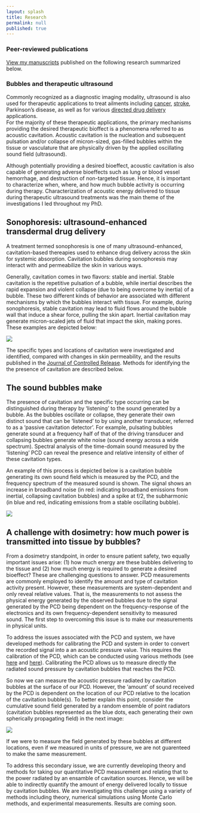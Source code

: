 ```yaml
---
layout: splash
title: Research
permalink: null
published: true
---
```

### Peer-reviewed publications ###
[View my manuscripts](https://scholar.google.com/citations?hl=en&user=yQ-Tm_oAAAAJ) published on the following research summarized below. 


### Bubbles and therapeutic ultrasound ###
Commonly recognized as a diagnostic imaging modality, ultrasound is also used for therapeutic applications to treat ailments including [cancer](http://med.uc.edu/ultrasound/research#topic5), [stroke](http://med.uc.edu/ultrasound/research#topic1), Parkinson’s disease, as well as for various [directed drug delivery](http://med.uc.edu/ultrasound/research#topic2) applications.  
For the majority of these therapeutic applications, the primary mechanisms providing the desired therapeutic bioffect is a phenomena referred to as acoustic cavitation. 
Acoustic cavitation is the nucleation and subsequent pulsation and/or collapse of micron-sized, gas-filled bubbles within the tissue or vasculature that are physically driven by the applied oscillating sound field (ultrasound). 


Although potentially providing a desired bioeffect, acoustic cavitation is also capable of generating adverse bioeffects such as lung or blood vessel hemorrhage, and destruction of non-targeted tissue. 
Hence, it is important to characterize when, where, and how much bubble activity is occurring during therapy. 
Characterization of acoustic energy delivered to tissue  during therapeutic ultrasound treatments was the main theme of the investigations I led throughout my PhD. 


## Sonophoresis: ultrasound-enhanced transdermal drug delivery ##

A treatment termed sonophoresis is one of many ultrasound-enhanced, cavitation-based thereapies used to enhance drug delivery across the skin for systemic absorption. 
Cavitation bubbles during sonophoresis may interact with and permeabilize the skin in various ways. 

Generally, cavitation comes in two flavors: stable and inertial. Stable cavitation is the repetitive pulsation of a bubble, while inertial describes the rapid expansion and violent collapse (due to being overcome by inertia) of a bubble. These two different kinds of behavior are associated with different mechanisms by which the bubbles interact with tissue. For example, during sonophoresis, stable cavitation may lead to fluid flows around the bubble wall that induce a shear force, pulling the skin apart. Inertial cavitation may generate micron-scaled jets of fluid that impact the skin, making pores. 
These examples are depicted below:

![]({{site.baseurl}}https://github.com/richkylet/richkylet.github.io/blob/master/images/skin_cavitation.jpg?raw=true)

The specific types and locations of cavitation were investigated and identified, compared with changes in skin permeability, and the results published in the [Journal of Controlled Release](http://www.sciencedirect.com/science/article/pii/S0168365914005896). Methods for identifying the the presence of cavitation are described below. 

## The sound bubbles make ##

The presence of cavitation and the specific type occurring can be distinguished during therapy by ‘listening’ to the sound generated by a bubble. 
As the bubbles oscillate or collapse, they generate their own distinct sound that can be ‘listened’ to by using another transducer, referred to as a ‘passive cavitation detector’. 
For example, pulsating bubbles generate sound at a frequency half of that of the driving transducer and collapsing bubbles generate white noise (sound energy across a wide spectrum). 
Spectral analysis of the time-domain sound measured by the ‘listening’ PCD can reveal the presence and relative intensity of either of these cavitation types. 

An example of this process is depicted below is a cavitation bubble generating its own sound field which is measured by the PCD, and the frequency spectrum of the measured sound is shown. 
The signal shows an increase in broadband noise (in red: indicating broadband emissions from inertial, collapsing cavitation bubbles) and a spike at f/2, the subharmonic (in blue and red, indicating emissions from a stable oscillating bubble). 

![]({{site.baseurl}}https://github.com/richkylet/richkylet.github.io/blob/master/images/cavitationsound.jpg?raw=true)


## A challenge with dosimetry: how much power is transmitted into tissue by bubbles? ##
From a dosimetry standpoint, in order to ensure patient safety, two equally important issues arise: (1) how much energy are these bubbles delivering to the tissue and (2) how much energy is required to generate a desired bioeffect?
These are challenging questions to answer. 
PCD measurements are commonly employed to identify the amount and type of cavitation activity present. 
However, these measurements are system-dependent and only reveal relative values. 
That is, the measurements to not assess the physical energy generated by the observed bubbles due to the signal generated by the PCD being dependent on the frequency-response of the electronics and its own frequency-dependent sensitivity to measured sound. 
The first step to overcoming this issue is to make our  measurements in physical units. 


To address the issues associated with the PCD and system, we have developed methods for calibrating the PCD and system in order to convert the recorded signal into a an acoustic pressure value. This requires the calibration of the PCD, which can be conducted using various methods (see [here](http://scitation.aip.org/content/asa/journal/jasa/138/3/10.1121/1.4929620) and [here](http://scitation.aip.org/content/asa/journal/jasa/138/5/10.1121/1.4935080)). Calibrating the PCD allows us to measure directly the radiated sound pressure by cavitation bubbles that reaches the PCD. 


So now we can measure the acoustic pressure radiated by cavitation bubbles at the surface of our PCD. However, the ‘amount’ of sound received by the PCD is dependent on the location of our PCD relative to the location of the cavitation bubble(s). To better explain this point, consider the cumulative sound field generated by a random ensemble of point radiators (cavitation bubbles represented as the blue dots, each generating their own spherically propagating field) in the next image:

![]({{site.baseurl}}https://github.com/richkylet/richkylet.github.io/blob/master/images/x.gif?raw=true)

If we were to measure the field generated by these bubbles at different locations, even if we measured in units of pressure, we are not guarenteed to make the same measurement. 

To address this secondary issue, we are currently developing theory and methods for taking our quantitative PCD measurement and relating that to the power radiated by an ensamble of cavitation sources. Hence, we will be able to indirectly quantify the amount of energy delivered locally to tissue by cavitation bubbles.  We are investigating this challenge using a variety of methods including theory, numerical simulations using Monte Carlo methods, and experimental measurements. Results are coming soon. 







